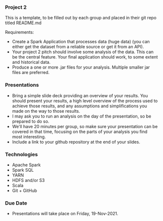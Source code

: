 ### Project 2
This is a template, to be filled out by each group and placed in their git repo titled README.md

Requirements:
- Create a Spark Application that processes data (huge data) (you can either get the dataset from a reliable source or get it from an API).
- Your project 2 pitch should involve some analysis of the data.  This can be the central feature.  Your final application should work, to some extent and historical data.	
- Produce a one or more .jar files for your analysis.  Multiple smaller jar files are preferred.

### Presentations
- Bring a simple slide deck providing an overview of your results.  You should present your results, a high level overview of the process used to achieve those results, and any assumptions and simplifications you made on the way to those results.
- I may ask you to run an analysis on the day of the presentation, so be prepared to do so.
- We'll have 20 minutes per group, so make sure your presentation can be covered in that time, focusing on the parts of your analysis you find most interesting.
- Include a link to your github repository at the end of your slides.

### Technologies
- Apache Spark
- Spark SQL
- YARN
- HDFS and/or S3
- Scala
- Git + GitHub

### Due Date
- Presentations will take place on Friday, 19-Nov-2021.
